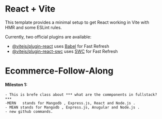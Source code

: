 # React + Vite

This template provides a minimal setup to get React working in Vite with HMR and some ESLint rules.

Currently, two official plugins are available:

- [@vitejs/plugin-react](https://github.com/vitejs/vite-plugin-react/blob/main/packages/plugin-react/README.md) uses [Babel](https://babeljs.io/) for Fast Refresh
- [@vitejs/plugin-react-swc](https://github.com/vitejs/vite-plugin-react-swc) uses [SWC](https://swc.rs/) for Fast Refresh
# Ecommerce-Follow-Along
#### Mileston 1: #
    - This is brefe class about *** what are the commponents in fullstack? ***
    -MERN   stands for Mangodb , Express.js, React and Node.js .
    - MEAN stands for Mangodb , Express.js, Anugular and Node.js .
    - new github commands.